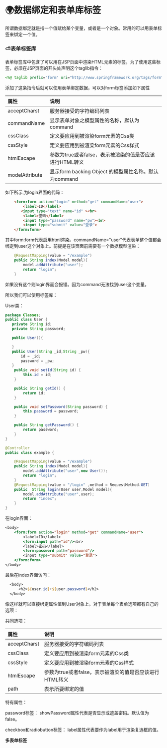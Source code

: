 # :earth_africa:数据绑定和表单库标签 #

所谓数据绑定就是指一个值赋给某个变量，或者是一个对象。常用的可以用表单标签来绑定一个值。

### :partly_sunny:表单标签库 ###

表单标签库中包含了可以用在JSP页面中渲染HTML元素的标签，为了使用这些标签，必须在JSP页面的开头处声明这个taglib指令：

```jsp
<%@ taglib prefix="form" uri="http://www.springframework.org/tags/form" %>
```

添加了这条指令后就可以使用表单绑定数据，可以对form标签添加如下属性

|属性|说明|
|:-|:-|
|acceptCharst|服务器接受的字符编码列表|
|commandName|显示表单对象之模型属性的名称，默认为command|
|cssClass|定义要应用到被渲染form元素的Css类|
|cssStyle|定义要应用到被渲染form元素的Css样式|
|htmlEscape|参数为true或者false，表示被渲染的值是否应该进行HTML转义|
|modelAttribute|显示form backing Object 的模型属性名称。默认为command|

如下所示,为login界面的代码：

```html
    <form:form action="login" method="get" commandName="user">
        <label>ID</label>
       <input type="text" name="id" ><br>
        <label>密码</label>
        <input type="password" name="pw"><br>
        <input type="submit" value="登录">
    </form:form>
```

其中form:form代表启用html渲染。commandName="user"代表表单整个值都会绑定到user这个对象上。前提是在该页面前需要有一个数据模型渲染：

```java
    @RequestMapping(value = "/example")
    public String index(Model model){
        model.addAttribute("user");
        return "login";
    }
```

如果没有这个则login界面会报错。因为command无法找到user这个变量。

所以我们可以使用标签库：

User类：

```java
package Classes;
public class User {
   private String id;
   private String password;

   public User(){

   }
   public User(String _id,String _pw){
       id = _id;
       password = _pw;
   }
    public void setId(String id) {
        this.id = id;
    }

    public String getId() {
        return id;
    }

    public void setPassword(String password) {
        this.password = password;
    }

    public String getPassword() {
        return password;
    }
}
```


```java
@Controller
public class example {

    @RequestMapping(value = "/example")
    public String index(Model model){
        model.addAttribute("user",new User());
        return "login";
    }
    @RequestMapping(value = "/login" ,method = RequestMethod.GET)
    public  String login(User user,Model model){
        model.addAttribute("user",user);
        return "index";
    }
}
```

在login界面：

```jsp
<body>
    <form:form action="login" method="get" commandName="user">
        <label>ID</label>
        <form:input path="id"/><br>
        <label>密码</label>
        <form:password path="password"/>
        <input type="submit" value="登录">
    </form:form>
</body>
```

最后在index界面访问：

```jsp
  <body>
      <h2>${user.id}+${user.password}</h2>
  </body>
```

像这样就可以直接绑定属性值到User对象上。对于表单每个表单选项都有自己的选项：

共同选项：

|属性|说明|
|:--|:--|
|acceptCharst|服务器接受的字符编码列表|
|cssClass|定义要应用到被渲染form元素的Css类|
|cssStyle|定义要应用到被渲染form元素的Css样式|
|htmlEscape|参数为true或者false，表示被渲染的值是否应该进行HTML转义|
|path|表示所要绑定的值|

特有属性：

password标签： showPassword属性代表是否显示或遮盖密码。默认值为false。

checkbox和radiobutton标签： label属性代表要作为label用于渲染复选框的值。

**多表单标签**






